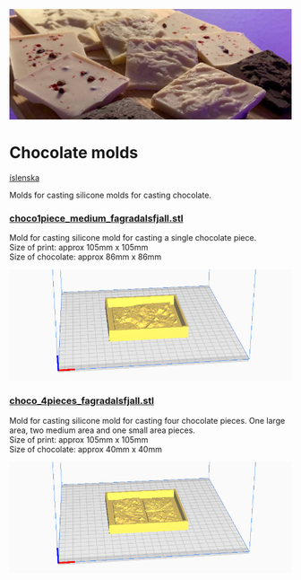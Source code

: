 ![](../images/chocolates_b.jpg)

# Chocolate molds
[íslenska](README_IS.md)

Molds for casting silicone molds for casting chocolate.

### [choco1piece_medium_fagradalsfjall.stl](choco1piece_medium_fagradalsfjall.stl)

Mold for casting silicone mold for casting a single chocolate piece.  
Size of print: approx 105mm x 105mm    
Size of chocolate: approx 86mm x 86mm

[![](../images/choco1piece_medium_fagradalsfjall_stl.png)](choco1piece_medium_fagradalsfjall.stl)

### [choco_4pieces_fagradalsfjall.stl](choco_4pieces_fagradalsfjall.stl)

Mold for casting silicone mold for casting four chocolate pieces. One large area, two medium area and one small area pieces.  
Size of print: approx 105mm x 105mm     
Size of chocolate: approx 40mm x 40mm

[![](../images/choco_4pieces_fagradalsfjall_stl.png)](choco_4pieces_fagradalsfjall.stl)
